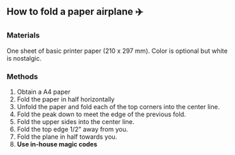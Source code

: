 ## How to fold a paper airplane :airplane:

### Materials
One sheet of basic printer paper (210 x 297 mm). Color is optional but white is nostalgic.

### Methods
1. Obtain a A4 paper
2. Fold the paper in half horizontally
3. Unfold the paper and fold each of the top corners into the center line.
4. Fold the peak down to meet the edge of the previous fold.
5. Fold the upper sides into the center line.
6. Fold the top edge 1/2” away from you.
7. Fold the plane in half towards you.
8. **Use in-house magic codes**
